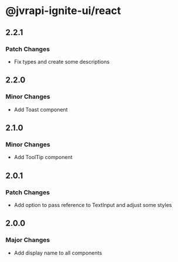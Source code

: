 # @jvrapi-ignite-ui/react

## 2.2.1

### Patch Changes

- Fix types and create some descriptions

## 2.2.0

### Minor Changes

- Add Toast component

## 2.1.0

### Minor Changes

- Add ToolTip component

## 2.0.1

### Patch Changes

- Add option to pass reference to TextInput and adjust some styles

## 2.0.0

### Major Changes

- Add display name to all components
